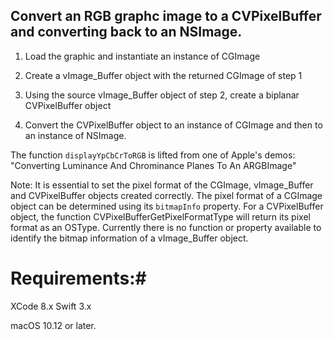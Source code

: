 ## Convert an RGB graphc image to a CVPixelBuffer and converting back to an NSImage.

1) Load the graphic and instantiate an instance of CGImage

2) Create a vImage_Buffer object with the returned CGImage of step 1

3) Using the source vImage_Buffer object of step 2, create a biplanar CVPixelBuffer object

4) Convert the CVPixelBuffer object to an instance of CGImage and then to an instance of NSImage.


The function `displayYpCbCrToRGB` is lifted from one of Apple's demos: "Converting Luminance And Chrominance Planes To An ARGBImage"


Note: It is essential to set the pixel format of the CGImage, vImage_Buffer and CVPixelBuffer objects created correctly. The pixel format of a CGImage object can be determined using its `bitmapInfo` property. For a CVPixelBuffer object, the function CVPixelBufferGetPixelFormatType will return its pixel format as an OSType. Currently there is no function or property available to identify the bitmap information of a vImage_Buffer object.


# Requirements:#

XCode 8.x Swift 3.x

macOS 10.12 or later.
